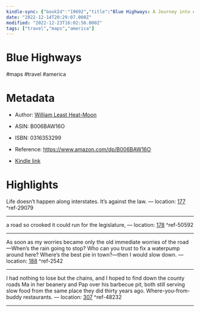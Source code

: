 ```yaml
---
kindle-sync: {"bookId":"19692","title":"Blue Highways: A Journey into America","author":"William Least Heat-Moon","asin":"B006BAW16O","lastAnnotatedDate":"2017-01-19","bookImageUrl":"https://m.media-amazon.com/images/I/81dcq6h5WYL._SY160.jpg","highlightsCount":4}
date: "2022-12-14T20:29:07.000Z"
modified: "2022-12-23T16:02:56.000Z"
tags: ["travel","maps","america"]
---
```

# Blue Highways

#maps #travel #america 

# Metadata

* Author: [William Least Heat-Moon](https://www.amazon.com/William-Least-Heat-Moon/e/B000AP5EBK/ref=dp_byline_cont_ebooks_1)

* ASIN: B006BAW16O

* ISBN: 0316353299

* Reference: <https://www.amazon.com/dp/B006BAW16O>

* [Kindle link](kindle://book?action=open&asin=B006BAW16O)

# Highlights

Life doesn’t happen along interstates. It’s against the law. — location: [177](kindle://book?action=open&asin=B006BAW16O&location=177) ^ref-29079

---

a road so crooked it could run for the legislature, — location: [178](kindle://book?action=open&asin=B006BAW16O&location=178) ^ref-50592

---

As soon as my worries became only the old immediate worries of the road—When’s the rain going to stop? Who can you trust to fix a waterpump around here? Where’s the best pie in town?—then I would slow down. — location: [188](kindle://book?action=open&asin=B006BAW16O&location=188) ^ref-2542

---

I had nothing to lose but the chains, and I hoped to find down the county roads Ma in her beanery and Pap over his barbecue pit, both still serving slow food from the same place they did thirty years ago. Where-you-from-buddy restaurants. — location: [307](kindle://book?action=open&asin=B006BAW16O&location=307) ^ref-48232

---
